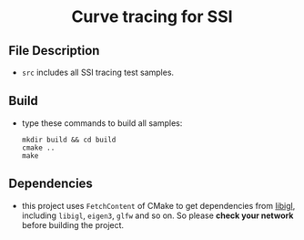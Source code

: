 <h1 align="center">Curve tracing for SSI</h1>

## File Description

+ `src` includes all SSI tracing test samples.

## Build

+ type these commands to build all samples:
    ```
    mkdir build && cd build
    cmake ..
    make
    ```

## Dependencies

+ this project uses `FetchContent` of CMake to get dependencies from [libigl](https://github.com/libigl/libigl), including `libigl`, `eigen3`, `glfw` and so on. So please **check your network** before building the project.